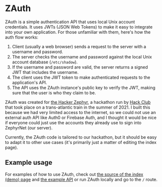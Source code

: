 # ZAuth

ZAuth is a simple authentication API that uses local Unix account credentials. It uses JWTs (JSON Web Tokens) to make it easy to integrate into your own application. For those unfamiliar with them, here's how the auth flow works:

1. Client (usually a web browser) sends a request to the server with a username and password.
2. The server checks the username and password against the local Unix account database (`/etc/shadow`).
3. If the username and password are valid, the server returns a signed JWT that includes the username.
4. The client uses the JWT token to make authenticated requests to the application's API.
5. The API uses the ZAuth instance's public key to verify the JWT, making sure that the user is who they claim to be.

ZAuth was created for [the Hacker Zephyr](https://zephyr.hackclub.com/), a hackathon run by [Hack Club](https://hackclub.com/) that took place on a trans-atlantic train in the summer of 2021. I built this because we had very limited access to the internet, so we could not use an external auth API like Auth0 or Firebase Auth, and I thought it would be nice if everyone could just use the accounts they already use to sign into ZephyrNet (our server).

Currently, the ZAuth code is tailored to our hackathon, but it should be easy to adapt it to other use cases (it's primarily just a matter of editing the index page).

## Example usage

For examples of how to use ZAuth, check out [the source of the index (demo) page](/pages/index.tsx) and [the example API](/pages/api/example.ts) or run ZAuth locally and go to the `/` route.